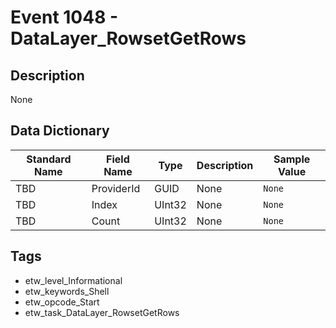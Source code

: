 # Event 1048 - DataLayer_RowsetGetRows

## Description
None

## Data Dictionary
|Standard Name|Field Name|Type|Description|Sample Value|
|---|---|---|---|---|
|TBD|ProviderId|GUID|None|`None`|
|TBD|Index|UInt32|None|`None`|
|TBD|Count|UInt32|None|`None`|

## Tags
* etw_level_Informational
* etw_keywords_Shell
* etw_opcode_Start
* etw_task_DataLayer_RowsetGetRows